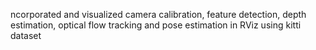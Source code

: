 ncorporated and visualized camera calibration, feature detection, depth estimation, optical flow tracking and pose
estimation in RViz using kitti dataset